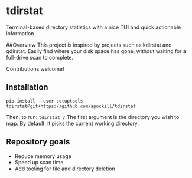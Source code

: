 # tdirstat
Terminal-based directory statistics with a nice TUI and quick actionable information

##Overview
This project is inspired by projects such as kdirstat and qdirstat.
Easily find where your disk space has gone, without waiting for a full-drive scan
to complete. 

Contributions welcome!

## Installation
```pip install --user setuptools tdirstat@git+https://github.com/apockill/tdirstat```

Then, to run:
```tdirstat /```
The first argument is the directory you wish to map. By default, it picks the current working directory. 

## Repository goals
- Reduce memory usage
- Speed up scan time
- Add tooling for file and directory deletion
